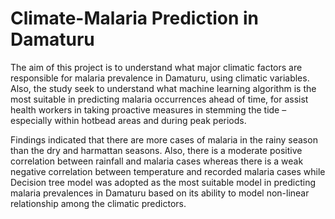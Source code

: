 # Climate-Malaria Prediction in Damaturu
The aim of this project is to understand what major climatic factors are responsible for malaria prevalence in Damaturu, using climatic variables. Also, the study seek to understand what machine learning algorithm is the most suitable in predicting malaria occurrences ahead of time, for assist health workers in taking proactive measures in stemming the tide – especially within hotbead areas and during peak periods.

Findings indicated that there are more cases of malaria in the rainy season than the dry and harmattan seasons. Also, there is a moderate positive correlation between rainfall and malaria cases whereas there is a weak negative correlation between temperature and recorded malaria cases while Decision tree model was adopted as the most suitable model in predicting malaria prevalences in Damaturu based on its ability to model non-linear relationship among the climatic predictors. 
